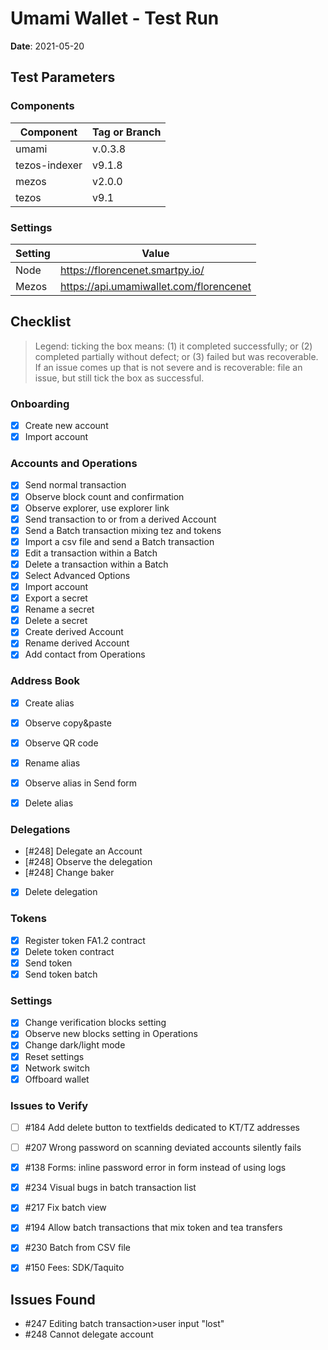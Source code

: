 # Umami Wallet - Test Run

**Date**: 2021-05-20

## Test Parameters

### Components

| Component | Tag or Branch |
|--|--|
| umami | v.0.3.8 |
| tezos-indexer | v9.1.8 |
| mezos | v2.0.0 |
| tezos | v9.1


### Settings

| Setting | Value |
|--|--|
| Node | https://florencenet.smartpy.io/ |
| Mezos | https://api.umamiwallet.com/florencenet |


## Checklist

> Legend: ticking the box means: (1) it completed successfully; or (2) completed partially without defect; or (3) failed but was recoverable. If an issue comes up that is not severe and is recoverable: file an issue, but still tick the box as successful.

### Onboarding
- [X] Create new account
- [X] Import account

### Accounts and Operations
- [X] Send normal transaction 
- [X] Observe block count and confirmation 
- [X] Observe explorer, use explorer link 
- [X] Send transaction to or from a derived Account
- [X] Send a Batch transaction mixing tez and tokens
- [X] Import a csv file and send a Batch transaction
- [X] Edit a transaction within a Batch
- [X] Delete a transaction within a Batch
- [X] Select Advanced Options
- [X] Import account
- [X] Export a secret
- [X] Rename a secret
- [X] Delete a secret
- [X] Create derived Account
- [X] Rename derived Account
- [X] Add contact from Operations

### Address Book
- [X] Create alias
- [X] Observe copy&paste 
- [X] Observe QR code
- [X] Rename alias
- [X] Observe alias in Send form
- [X] Delete alias


### Delegations
- [#248] Delegate an Account 
- [#248] Observe the delegation 
- [#248] Change baker 
- [X] Delete delegation

### Tokens
- [X] Register token FA1.2 contract 
- [X] Delete token contract 
- [X] Send token 
- [X] Send token batch 

### Settings
- [X] Change verification blocks setting 
- [X] Observe new blocks setting in Operations
- [X] Change dark/light mode
- [X] Reset settings
- [X] Network switch
- [X] Offboard wallet

### Issues to Verify

- [ ] #184 Add delete button to textfields dedicated to KT/TZ addresses
- [ ] #207 Wrong password on scanning deviated accounts silently fails
- [X] #138 Forms: inline password error in form instead of using logs
- [X] #234 Visual bugs in batch transaction list
- [X] #217 Fix batch view
- [X] #194 Allow batch transactions that mix token and tea transfers
- [X] #230 Batch from CSV file
- [X] #150 Fees: SDK/Taquito


## Issues Found

* #247 Editing batch transaction>user input "lost"
* #248 Cannot delegate account
